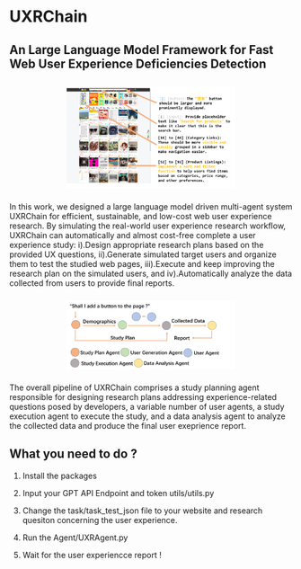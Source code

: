 # UXRChain

## An Large Language Model Framework for Fast Web User Experience Deficiencies Detection

<div style="display: flex; justify-content: center;">
    <img src="./Fig/example.png" alt="Image 2" style="margin: 10px; width: 300px;"/>

</div>



In this work, we designed a large language model driven multi-agent system UXRChain for efficient, sustainable, and low-cost web
user experience research. By simulating the real-world user experience research workflow, UXRChain can automatically and almost
cost-free complete a user experience study: i).Design appropriate research plans based on the provided UX questions, ii).Generate
simulated target users and organize them to test the studied web pages, iii).Execute and keep improving the research plan on the
simulated users, and iv).Automatically analyze the data collected from users to provide final reports.

<div style="display: flex; justify-content: center;">
    <img src="./Fig/pipeline.png" alt="Image 2" style="margin: 10px; width: 300px;"/>
 
</div>

The overall pipeline of UXRChain comprises a study planning agent responsible for designing research plans addressing experience-related questions posed by developers, a variable number of user agents, a study execution agent to execute the study, and a data analysis agent to analyze the collected data and produce the final user exeprience report.


## What you need to do ?

1. Install the packages

2. Input your GPT API Endpoint and token utils/utils.py

3. Change the task/task_test_json file to your website and research quesiton concerning the user experience.

4. Run the Agent/UXRAgent.py 

5. Wait for the user experiencce report !
